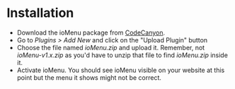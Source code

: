 # Installation

* Download the ioMenu package from [CodeCanyon](https://codecanyon.net/downloads).
* Go to *Plugins > Add New* and click on the "Upload Plugin" button
* Choose the file named *ioMenu.zip* and upload it. Remember, not *ioMenu-v1.x.zip* as you'd have to unzip that file to find *ioMenu.zip* inside it.
* Activate ioMenu. You should see ioMenu visible on your website at this point but the menu it shows might not be correct.
